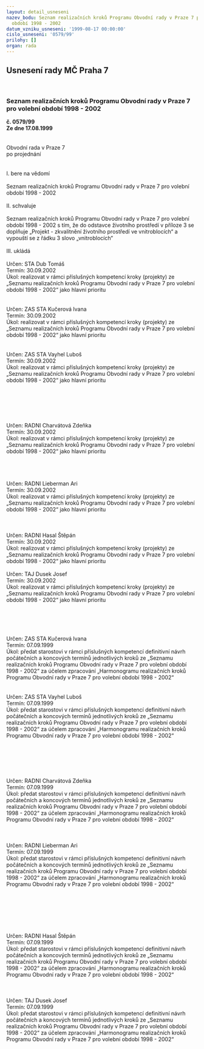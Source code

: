 ```yaml
---
layout: detail_usneseni
nazev_bodu: Seznam realizačních kroků Programu Obvodní rady v Praze 7 pro volební
  období 1998 - 2002
datum_vzniku_usneseni: '1999-08-17 00:00:00'
cislo_usneseni: '0579/99'
prilohy: []
organ: rada
---
```

<div id="ucUsn_pList" class="usn">
	<span><h2>Usnesení rady MČ Praha 7 </h2>
<br></span><div class="standBody">
<span><h3>Seznam realizačních kroků Programu Obvodní rady v Praze 7 pro volební období 1998 - 2002</h3></span><div class="center">
		<strong>č. 0579/99</strong><br>
	</div>
<div class="center">
		<strong>Ze dne 17.08.1999</strong><br><br>
	</div>
<br>Obvodní rada v Praze 7<br>po projednání<br><br><br>I.	bere na vědomí<br><br> Seznam realizačních kroků Programu Obvodní rady v Praze 7 pro volební období 1998 - 2002<br><br>II.	schvaluje <br><br>Seznam realizačních kroků Programu Obvodní rady v Praze 7 pro volební období 1998 - 2002 s tím, že do odstavce životního prostředí v příloze 3 se doplňuje „Projekt - zkvalitnění životního prostředí ve vnitroblocích“ a vypouští se z řádku 3 slovo „vnitroblocích“<br><br>III.	ukládá <br><br> Určen:	     	STA Dub Tomáš<br>Termín: 30.09.2002<br>Úkol:	realizovat v rámci příslušných kompetencí  kroky (projekty) ze „Seznamu realizačních kroků Programu Obvodní rady v Praze 7 pro volební období 1998 - 2002“ jako hlavní prioritu <br> <br><br> Určen:	     	ZAS STA Kučerová Ivana<br>Termín: 30.09.2002<br>Úkol:	realizovat v rámci příslušných kompetencí  kroky (projekty) ze „Seznamu realizačních kroků Programu Obvodní rady v Praze 7 pro volební období 1998 - 2002“ jako hlavní prioritu <br> <br><br> Určen:	     	ZAS STA Vayhel Luboš<br>Termín: 30.09.2002<br>Úkol:	realizovat v rámci příslušných kompetencí  kroky (projekty) ze „Seznamu realizačních kroků Programu Obvodní rady v Praze 7 pro volební období 1998 - 2002“ jako hlavní prioritu <br> <br><br><br><br><br><br> Určen:	     	RADNI Charvátová Zdeňka<br>Termín: 30.09.2002<br>Úkol:	realizovat v rámci příslušných kompetencí  kroky (projekty) ze „Seznamu realizačních kroků Programu Obvodní rady v Praze 7 pro volební období 1998 - 2002“ jako hlavní prioritu <br> <br><br><br><br> Určen:	     	RADNI Lieberman Ari<br>Termín: 30.09.2002<br>Úkol:	realizovat v rámci příslušných kompetencí  kroky (projekty) ze „Seznamu realizačních kroků Programu Obvodní rady v Praze 7 pro volební období 1998 - 2002“ jako hlavní prioritu <br> <br><br><br> Určen:	     	RADNI Hasal Štěpán<br>Termín: 30.09.2002<br>Úkol:	realizovat v rámci příslušných kompetencí  kroky (projekty) ze „Seznamu realizačních kroků Programu Obvodní rady v Praze 7 pro volební období 1998 - 2002“ jako hlavní prioritu <br> <br> Určen:	     	TAJ Dusek Josef<br>Termín: 30.09.2002<br>Úkol:	realizovat v rámci příslušných kompetencí  kroky (projekty) ze „Seznamu realizačních kroků Programu Obvodní rady v Praze 7 pro volební období 1998 - 2002“ jako hlavní prioritu <br> <br><br><br><br><br> Určen:	     	ZAS STA Kučerová Ivana<br>Termín: 07.09.1999<br>Úkol:	předat starostovi v rámci příslušných kompetencí definitivní návrh  počátečních a koncových termínů jednotlivých kroků ze „Seznamu realizačních kroků Programu Obvodní rady v Praze 7 pro volební období 1998 - 2002“ za účelem zpracování „Harmonogramu realizačních kroků Programu Obvodní rady v Praze 7 pro volební období 1998 - 2002“ <br> <br><br> Určen:	     	ZAS STA Vayhel Luboš<br>Termín: 07.09.1999<br>Úkol:	předat starostovi v rámci příslušných kompetencí definitivní návrh  počátečních a koncových termínů jednotlivých kroků ze „Seznamu realizačních kroků Programu Obvodní rady v Praze 7 pro volební období 1998 - 2002“ za účelem zpracování „Harmonogramu realizačních kroků Programu Obvodní rady v Praze 7 pro volební období 1998 - 2002“ <br> <br><br><br><br><br><br> Určen:	     	RADNI Charvátová Zdeňka<br>Termín: 07.09.1999<br>Úkol:	předat starostovi v rámci příslušných kompetencí definitivní návrh  počátečních a koncových termínů jednotlivých kroků ze „Seznamu realizačních kroků Programu Obvodní rady v Praze 7 pro volební období 1998 - 2002“ za účelem zpracování „Harmonogramu realizačních kroků Programu Obvodní rady v Praze 7 pro volební období 1998 - 2002“ <br> <br><br><br> Určen:	     	RADNI Lieberman Ari<br>Termín: 07.09.1999<br>Úkol:	předat starostovi v rámci příslušných kompetencí definitivní návrh  počátečních a koncových termínů jednotlivých kroků ze „Seznamu realizačních kroků Programu Obvodní rady v Praze 7 pro volební období 1998 - 2002“ za účelem zpracování „Harmonogramu realizačních kroků Programu Obvodní rady v Praze 7 pro volební období 1998 - 2002“ <br> <br><br><br><br><br><br><br> Určen:	     	RADNI Hasal Štěpán<br>Termín: 07.09.1999<br>Úkol:	předat starostovi v rámci příslušných kompetencí definitivní návrh  počátečních a koncových termínů jednotlivých kroků ze „Seznamu realizačních kroků Programu Obvodní rady v Praze 7 pro volební období 1998 - 2002“ za účelem zpracování „Harmonogramu realizačních kroků Programu Obvodní rady v Praze 7 pro volební období 1998 - 2002“ <br> <br><br><br> Určen:	     	TAJ Dusek Josef<br>Termín: 07.09.1999<br>Úkol:	předat starostovi v rámci příslušných kompetencí definitivní návrh  počátečních a koncových termínů jednotlivých kroků ze „Seznamu realizačních kroků Programu Obvodní rady v Praze 7 pro volební období 1998 - 2002“ za účelem zpracování „Harmonogramu realizačních kroků Programu Obvodní rady v Praze 7 pro volební období 1998 - 2002“ <br>
</div>
</div>